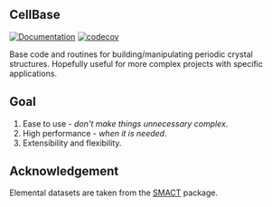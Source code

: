 ## CellBase

[![Documentation](https://img.shields.io/badge/docs-master-blue.svg)](https://zhubonan.github.io/CellBase)
[![codecov](https://codecov.io/gh/zhubonan/CellBase.jl/branch/master/graph/badge.svg?token=ACUER6ARXE)](https://codecov.io/gh/zhubonan/CellBase.jl)

Base code and routines for building/manipulating periodic crystal structures.
Hopefully useful for more complex projects with specific applications.


## Goal

1. Ease to use - *don't make things unnecessary complex*. 
2. High performance - *when it is needed*.
3. Extensibility and flexibility.


## Acknowledgement

Elemental datasets are taken from the [SMACT](https://github.com/WMD-group/SMACT/tree/master/smact/data) package.